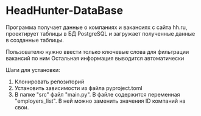# HeadHunter-DataBase

Программа получает данные о компаниях и вакансиях с сайта hh.ru, 
проектирует таблицы в БД PostgreSQL и загружает полученные данные в созданные таблицы.

Пользователю нужно ввести только ключевые слова для фильтрации вакансий по ним
Остальная информация выводится автоматически

Шаги для установки:

1. Клонировать репозиторий
2. Установить зависимости из файла pyproject.toml
3. В папке "src" файл "main.py". В файле содержится переменная "employers_list". В ней можно заменить значения ID компаний на свои.

